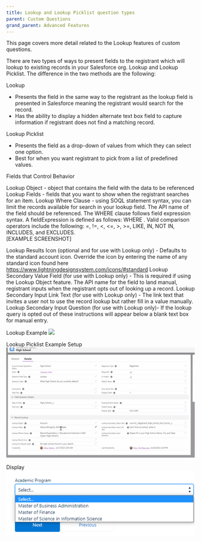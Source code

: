 ```yaml
---
title: Lookup and Lookup Picklist question types
parent: Custom Questions
grand_parent: Advanced Features
---
```



This page covers more detail related to the Lookup features of custom questions.

There are two types of ways to present fields to the registrant which will lookup to existing records in your Salesforce org.  Lookup and Lookup Picklist.  The difference in the two methods are the following:

Lookup
* Presents the field in the same way to the registrant as the lookup field is presented in Salesforce meaning the registrant would search for the record.
* Has the ability to display a hidden alternate text box field to capture information if registrant does not find a matching record.

Lookup Picklist
* Presents the field as a drop-down of values from which they can select one option.
* Best for when you want registrant to pick from a list of predefined values.


Fields that Control Behavior

Lookup Object - object that contains the field with the data to be referenced
Lookup Fields - fields that you want to show when the registrant searches for an item.
Lookup Where Clause - using SOQL statement syntax, you can limit the records available for search in your lookup field. The API name of the field should be referenced. The WHERE clause follows field expression syntax. A fieldExpression is defined as follows: WHERE . Valid comparison operators include the following: =, !=, <, <=, >, >=, LIKE, IN, NOT IN, INCLUDES, and EXCLUDES.  
     [EXAMPLE SCREENSHOT]
    
Lookup Results Icon (optional and for use with Lookup only) - Defaults to the standard account icon. Override the icon by entering the name of any standard icon found here https://www.lightningdesignsystem.com/icons/#standard
Lookup Secondary Value Field (for use with Lookup only) - This is required if using the Lookup Object feature. The API name for the field to land manual, registrant inputs when the registrant opts out of looking up a record.
Lookup Secondary Input Link Text (for use with Lookup only) - The link text that invites a user not to use the record lookup but rather fill in a value manually.
Lookup Secondary Input Question (for use with Lookup only)- If the lookup query is opted out of these instructions will appear below a blank text box for manual entry.

Lookup Example
![](images/Lookup-Screen2.PNG)

Lookup Picklist Example
Setup
![](images/Lookup_Picklist.PNG)

Display
![](images/Lookup_Picklist-Screen3.PNG)

